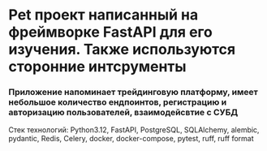<h1>Pet проект написанный на фреймворке FastAPI для его изучения. Также используются сторонние интсрументы</h1>

<h3>Приложение напоминает трейдинговую платформу, имеет небольшое количество ендпоинтов, регистрацию и авторизацию пользователей, взаимодейсвтие с СУБД</h3>

<p>Стек технологий: Python3.12, FastAPI, PostgreSQL, SQLAlchemy, alembic, pydantic, 
Redis, Celery, docker, docker-compose, pytest, ruff, ruff format</p>
